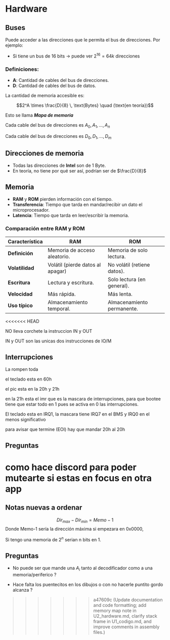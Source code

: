 # Hardware

## Buses


Puede acceder a las direcciones que le permita el bus de direcciones. Por ejemplo:
* Si tiene un bus de 16 bits -> puede ver $2^{16}=64k \text{ direcciones}$



### Definiciones:
* **A**: Cantidad de cables del bus de direcciones.
* **D**: Cantidad de cables del bus de datos.

La cantidad de memoria accesible es:

```math
2^A \times \frac{D}{8} \, \text{Bytes} \quad (\text{en teoría})
```

Esto se llama _**Mapa de memoria**_

Cada cable del bus de direcciones es $A_0, A_1, ... , A_n$

Cada cable del bus de direcciones es $D_0, D_1, ... , D_m$

## Direcciones de memoria

- Todas las direcciones de **Intel** son de 1 Byte.
- En teoría, no tiene por qué ser así, podrían ser de $\frac{D}{8}$

## Memoria

- **RAM** y **ROM** pierden información con el tiempo.
- **Transferencia**: Tiempo que tarda en mandar/recibir un dato el microprocesador.
- **Latencia**: Tiempo que tarda en leer/escribir la memoria.

### Comparación entre RAM y ROM

| Característica       | RAM                              | ROM                              |
|----------------------|----------------------------------|----------------------------------|
| **Definición**       | Memoria de acceso aleatorio.    | Memoria de solo lectura.        |
| **Volatilidad**      | Volátil (pierde datos al apagar)| No volátil (retiene datos).     |
| **Escritura**        | Lectura y escritura.            | Solo lectura (en general).      |
| **Velocidad**        | Más rápida.                     | Más lenta.                      |
| **Uso típico**       | Almacenamiento temporal.        | Almacenamiento permanente.      |

<<<<<<< HEAD

NO lleva corchete la instruccion IN y OUT

IN y OUT son las unicas dos instrucciones de IO/M

## Interrupciones

La rompen toda

el teclado esta en 60h

el pic esta en la 20h y 21h

en la 21h esta el imr que es la mascara de interrupciones, para que bootee tiene que estar todo en 1 pues se activa en 0 las interrupciones.

El teclado esta en IRQ1, la mascara tiene IRQ7 en el BMS y IRQ0 en el menos significativo

para avisar que termine (EOI) hay que mandar 20h al 20h

## Preguntas 

como hace discord para poder mutearte si estas en focus en otra app
=======
## Notas nuevas a ordenar

$$
Dir_{max} - Dir_{min} = Memo-1
$$
Donde Memo-1 sería la dirección máxima si empezara en 0x0000,

Si tengo una memoria de $2^n$ serian n bits en 1. 

## Preguntas

* No puede ser que mande una $A_i$ tanto al decodificador como a una memoria/periferico ?

* Hace falta los puentecitos en los dibujos o con no hacerle puntito gordo alcanza ?
>>>>>>> a47609c (Update documentation and code formatting; add memory map note in U2_hardware.md, clarify stack frame in U1_codigo.md, and improve comments in assembly files.)
